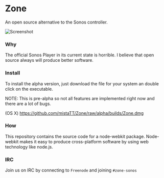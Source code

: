 # Zone
An open source alternative to the Sonos controller.

![Screenshot](assets/screens/screenshot.png)

### Why
The official Sonos Player in its current state is horrible. I believe that open source always will produce better software.

### Install
To install the alpha version, just download the file for your system an double click on the executable.

NOTE: This is pre-alpha so not all features are implemented right now and there are a lot of bugs.

(OS X) https://github.com/mistaTT/Zone/raw/alpha/builds/Zone.dmg

### How
This repository contains the source code for a node-webkit package. Node-webkit makes it easy to produce cross-platform software by using web technology like node.js.

### IRC
Join us on IRC by connecting to <code>Freenode</code> and joining <code>#zone-sonos</code> 
